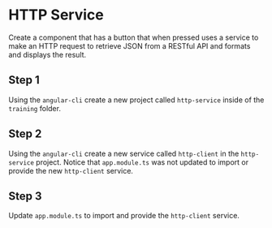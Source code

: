 # HTTP Service

Create a component that has a button that when pressed uses a service to make an HTTP request to retrieve JSON from a RESTful API and formats and displays the result.

## Step 1

Using the `angular-cli` create a new project called `http-service` inside of the `training` folder.

## Step 2

Using the `angular-cli` create a new service called `http-client` in the `http-service` project.  Notice that `app.module.ts` was not updated to import or provide the new `http-client` service.

## Step 3

Update `app.module.ts` to import and provide the `http-client` service.